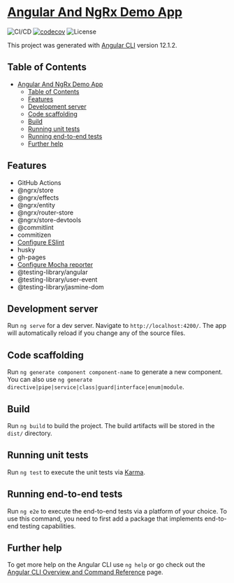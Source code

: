 # [Angular And NgRx Demo App](https://phatnguyenuit.github.io/angular-and-ngrx-demo-app)

![CI/CD](https://github.com/phatnguyenuit/angular-and-ngrx-demo-app/workflows/CI/badge.svg)
[![codecov](https://codecov.io/gh/phatnguyenuit/angular-and-ngrx-demo-app/branch/master/graph/badge.svg?token=P6ukKMelkS)](https://codecov.io/gh/phatnguyenuit/angular-and-ngrx-demo-app)
![License](https://img.shields.io/github/license/phatnguyenuit/angular-and-ngrx-demo-app)

This project was generated with [Angular CLI](https://github.com/angular/angular-cli) version 12.1.2.

## Table of Contents

- [Angular And NgRx Demo App](#angular-and-ngrx-demo-app)
  - [Table of Contents](#table-of-contents)
  - [Features](#features)
  - [Development server](#development-server)
  - [Code scaffolding](#code-scaffolding)
  - [Build](#build)
  - [Running unit tests](#running-unit-tests)
  - [Running end-to-end tests](#running-end-to-end-tests)
  - [Further help](#further-help)

## Features

- GitHub Actions
- @ngrx/store
- @ngrx/effects
- @ngrx/entity
- @ngrx/router-store
- @ngrx/store-devtools
- @commitlint
- commitizen
- [Configure ESlint](https://github.com/angular-eslint/angular-eslint)
- husky
- gh-pages
- [Configure Mocha reporter](https://www.npmjs.com/package/karma-mocha-reporter)
- @testing-library/angular
- @testing-library/user-event
- @testing-library/jasmine-dom

## Development server

Run `ng serve` for a dev server. Navigate to `http://localhost:4200/`. The app will automatically reload if you change any of the source files.

## Code scaffolding

Run `ng generate component component-name` to generate a new component. You can also use `ng generate directive|pipe|service|class|guard|interface|enum|module`.

## Build

Run `ng build` to build the project. The build artifacts will be stored in the `dist/` directory.

## Running unit tests

Run `ng test` to execute the unit tests via [Karma](https://karma-runner.github.io).

## Running end-to-end tests

Run `ng e2e` to execute the end-to-end tests via a platform of your choice. To use this command, you need to first add a package that implements end-to-end testing capabilities.

## Further help

To get more help on the Angular CLI use `ng help` or go check out the [Angular CLI Overview and Command Reference](https://angular.io/cli) page.

